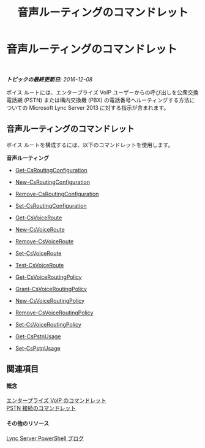 ﻿---
title: 音声ルーティングのコマンドレット
TOCTitle: 音声ルーティングのコマンドレット
ms:assetid: 8f05b25e-cc62-4d85-a5d8-4ed56f28dfbf
ms:mtpsurl: https://technet.microsoft.com/ja-jp/library/Gg416494(v=OCS.15)
ms:contentKeyID: 48272857
ms.date: 12/10/2016
mtps_version: v=OCS.15
ms.translationtype: HT
---

# 音声ルーティングのコマンドレット

 

_**トピックの最終更新日:** 2016-12-08_

ボイス ルートには、エンタープライズ VoIP ユーザーからの呼び出しを公衆交換電話網 (PSTN) または構内交換機 (PBX) の電話番号へルーティングする方法についての Microsoft Lync Server 2013 に対する指示が含まれます。

## 音声ルーティングのコマンドレット

ボイス ルートを構成するには、以下のコマンドレットを使用します。

**音声ルーティング**

  - [Get-CsRoutingConfiguration](get-csroutingconfiguration.md)

  - [New-CsRoutingConfiguration](new-csroutingconfiguration.md)

  - [Remove-CsRoutingConfiguration](remove-csroutingconfiguration.md)

  - [Set-CsRoutingConfiguration](set-csroutingconfiguration.md)

  - [Get-CsVoiceRoute](get-csvoiceroute.md)

  - [New-CsVoiceRoute](new-csvoiceroute.md)

  - [Remove-CsVoiceRoute](remove-csvoiceroute.md)

  - [Set-CsVoiceRoute](set-csvoiceroute.md)

  - [Test-CsVoiceRoute](test-csvoiceroute.md)

  - [Get-CsVoiceRoutingPolicy](get-csvoiceroutingpolicy.md)

  - [Grant-CsVoiceRoutingPolicy](grant-csvoiceroutingpolicy.md)

  - [New-CsVoiceRoutingPolicy](new-csvoiceroutingpolicy.md)

  - [Remove-CsVoiceRoutingPolicy](remove-csvoiceroutingpolicy.md)

  - [Set-CsVoiceRoutingPolicy](set-csvoiceroutingpolicy.md)

  - [Get-CsPstnUsage](get-cspstnusage.md)

  - [Set-CsPstnUsage](set-cspstnusage.md)

## 関連項目

#### 概念

[エンタープライズ VoIP のコマンドレット](lync-server-2013-enterprise-voice-cmdlets.md)  
[PSTN 接続のコマンドレット](lync-server-2013-pstn-connectivity-cmdlets.md)  

#### その他のリソース

[Lync Server PowerShell ブログ](http://go.microsoft.com/fwlink/?linkid=203150%26clcid=0x411)

